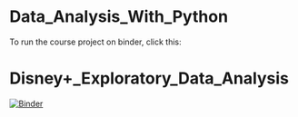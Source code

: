 # Data_Analysis_With_Python

To run the course project on binder, click this:
# Disney+_Exploratory_Data_Analysis
[![Binder](https://mybinder.org/badge_logo.svg)](https://mybinder.org/v2/gh/Nish-008/Data_Analysis_With_Python.git/main?labpath=zerotopandas-course-project.ipynb)
